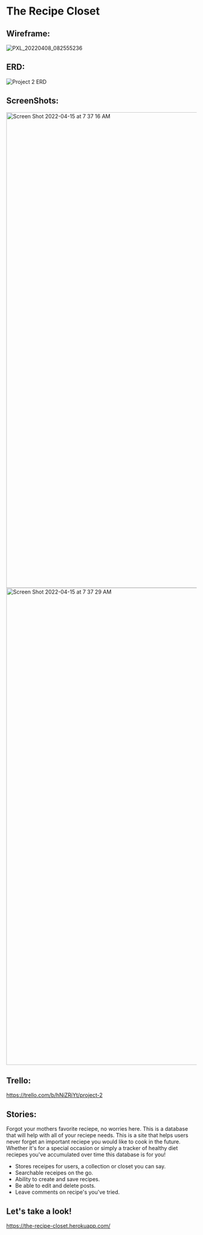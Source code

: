 # The Recipe Closet

## Wireframe:
![PXL_20220408_082555236](https://user-images.githubusercontent.com/43531474/162398215-06011ebe-4a96-4c3f-bc92-b50242c4e39b.jpg)





## ERD:
![Project 2 ERD](https://user-images.githubusercontent.com/43531474/162398619-6523d6db-cad2-4bda-a7cd-6158ae631273.jpeg)

## ScreenShots:
<img width="1255" alt="Screen Shot 2022-04-15 at 7 37 16 AM" src="https://user-images.githubusercontent.com/43531474/163584615-fc30262c-c5f9-44e2-bec9-4335d9af3941.png">

<img width="1259" alt="Screen Shot 2022-04-15 at 7 37 29 AM" src="https://user-images.githubusercontent.com/43531474/163584730-71d9131d-1ec3-4a4f-adfa-97911f4d806f.png">


## Trello:
https://trello.com/b/hNiZRiYt/project-2

## Stories:
Forgot your mothers favorite reciepe, no worries here. This is a database that will help with all of your reciepe needs. This is a site that helps users never forget an important reciepe you would like to cook in the future. Whether it's for a special occasion or simply a tracker of healthy diet reciepes you've accumulated over time this database is for you!

- Stores receipes for users, a collection or closet you can say.
- Searchable receipes on the go.
- Ability to create and save recipes.
- Be able to edit and delete posts.
- Leave comments on recipe's you've tried.


## Let's take a look!
https://the-recipe-closet.herokuapp.com/
